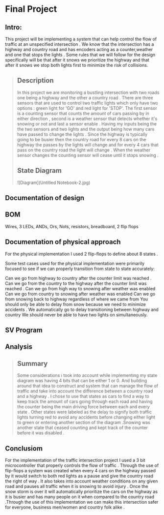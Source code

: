 # Final Project 
## Intro:
This project will be implementing a system that can help control the flow of traffic at an unspecified intersection . We know that the intersection has a highway and country road and has encoders  acting as a counter,weather and one that stops the lights . Some rules that we will follow for the design specifically will be that after it snows we prioritize the highway and that after it snows we stop both lights first to minimize the risk of collisions. 

> ## Description 
> In this project we are monitoring a bustling intersection with two roads one being a highway and the other a country road . There are three sensors that are used to control two traffic lights which only have two options : green light for 'GO' and red light for 'STOP'. The first sensor is a counting sensor that counts the amount of cars passing by in either direction , second is a weather sensor that detects whether it's snowing or not and last a sensor enable . Having my inputs being the the two sensors and two lights and the output being how many cars have passed to change the lights .
> Since the highway is typically going to be busier then the country road for every  8 cars on the highway the passes by the lights will change and for every 4 cars that pass on the country road the light will change  . When the weather sensor changes the counting sensor will cease until it stops snowing .
>
>##  State Diagram 
> ![Diagram](Untitled Notebook-2.jpg)

## Documentation of design 

## BOM
Wires, 3 LEDs, ANDs, Ors, Nots, resistors, breadboard, 2 flip flops 



## Documentation of physical approach 
For the physical implementation I used 2 flip-flops to define about 8 states .

Some test cases used for the physical implementation were primarily focused to see if we can properly transition from state to state accurately:

Can we go from highway to country after the counter limit was reached .
Can we go from the country to the highway after the counter limit was reached .
Can we go from high way to snowing after weather was enabled 
Can we go from country to snowing after weather was enabled 
Can we go from snowing back to highway regardless of where we came from 
You should only be able to delay from snow because we need to minimize accidents .
We automatically go to delay transitioning between highway and country 
We should never be able to have two lights on simultaneously.



## SV Program 

## Analysis
> 
> ## Summary
> Some considerations i took into account while implementing my state diagram was having 4 bits that can be either 1 or 0.  And building around that idea to construct and system that can manage the flow of traffic and take into account the difference between a country road and a highway . I chose to use that states as cars to find a way to keep track the amount of cars going through each road and having the counter being the main driving force between each and every state . Other states were labeled as the delay to signify both traffic lights turning red to avoid any accidents before changing either light to green or entering another section of the diagram .Snowing was another state that ceased counting and kept track of the counter before it was disabled .

## Conclusiom 

For the implementation of the traffic intersection project I used a 3 bit microcontroller that properly controls the flow of traffic . Through the use of flip-flops a system was created when  every 4 cars on the highway passed by it would switch to both red lights as a pause and give the country road the right of way . It also takes into account weather conditions on any given road and pauses all traffic when it is snowing to avoid injury . Once the snow storm is over it will automatically prioritize the cars on the highway as it is busier and has many people on it when compared to the country road .Through the use of this implementation we can make this intersection safer for everyone, business men/women and country folk alike .
